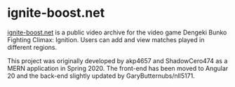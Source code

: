 # ignite-boost.net

[ignite-boost.net](https://www.ignite-boost.net/) is a public video archive for the video game Dengeki Bunko Fighting Climax: Ignition. Users can add and view matches played in different regions.

This project was originally developed by akp4657 and ShadowCero474 as a MERN application in Spring 2020. The front-end has been moved to Angular 20 and the back-end slightly updated by GaryButternubs/nll5171.
